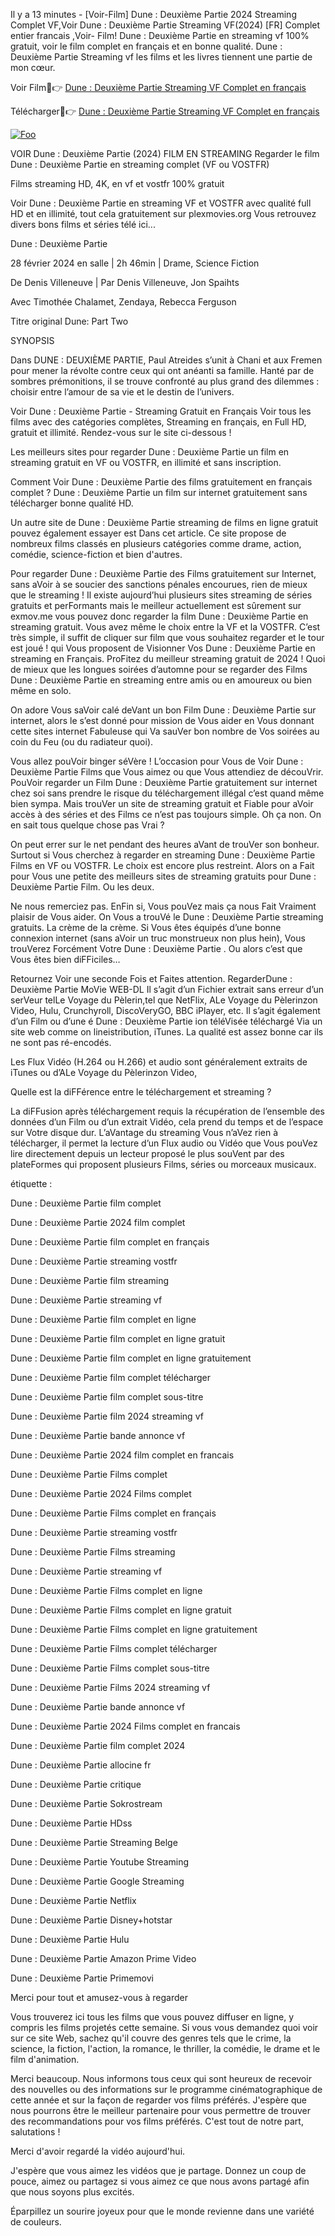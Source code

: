 Il y a 13 minutes - [Voir-Film] Dune : Deuxième Partie 2024 Streaming Complet VF,Voir Dune : Deuxième Partie Streaming VF(2024) [FR] Complet entier francais ,Voir- Film! Dune : Deuxième Partie en streaming vf 100% gratuit, voir le film complet en français et en bonne qualité. Dune : Deuxième Partie Streaming vf les films et les livres tiennent une partie de mon cœur.

Voir Film📱👉 [Dune : Deuxième Partie Streaming VF Complet en français](https://plexmovies.org/fr/movie/693134/dune-part-two)

Télécharger📱👉 [Dune : Deuxième Partie Streaming VF Complet en français](https://plexmovies.org/fr/movie/693134/dune-part-two)

<p dir="auto"><a href="https://plexmovies.org/fr/movie/693134/dune-part-two" rel="nofollow"><img src="https://camo.githubusercontent.com/917e6ed5c302499242165dcc02bdbce85c075fd21b35918eb9c0b771855261b8/68747470733a2f2f7374617469632e7769787374617469632e636f6d2f6d656469612f6232343966395f61646163386637306662336634356238383639313639366337376465313866337e6d76322e676966" alt="Foo" style="max-width: 100%;"></a></p>

VOIR Dune : Deuxième Partie (2024) FILM EN STREAMING
Regarder le film Dune : Deuxième Partie en streaming complet (VF ou VOSTFR)

Films streaming HD, 4K, en vf et vostfr 100% gratuit

Voir Dune : Deuxième Partie en streaming VF et VOSTFR avec qualité full HD et en illimité, tout cela gratuitement sur plexmovies.org Vous retrouvez divers bons films et séries télé ici...

Dune : Deuxième Partie

28 février 2024 en salle | 2h 46min | Drame, Science Fiction

De Denis Villeneuve | Par Denis Villeneuve, Jon Spaihts

Avec Timothée Chalamet, Zendaya, Rebecca Ferguson

Titre original Dune: Part Two

SYNOPSIS

Dans DUNE : DEUXIÈME PARTIE, Paul Atreides s’unit à Chani et aux Fremen pour mener la révolte contre ceux qui ont anéanti sa famille. Hanté par de sombres prémonitions, il se trouve confronté au plus grand des dilemmes : choisir entre l’amour de sa vie et le destin de l’univers.

Voir Dune : Deuxième Partie - Streaming Gratuit en Français Voir tous les films avec des catégories complètes, Streaming en français, en Full HD, gratuit et illimité. Rendez-vous sur le site ci-dessous !

Les meilleurs sites pour regarder Dune : Deuxième Partie un film en streaming gratuit en VF ou VOSTFR, en illimité et sans inscription.

Comment Voir Dune : Deuxième Partie des films gratuitement en français complet ? Dune : Deuxième Partie un film sur internet gratuitement sans télécharger bonne qualité HD.

Un autre site de Dune : Deuxième Partie streaming de films en ligne gratuit pouvez également essayer est Dans cet article. Ce site propose de nombreux films classés en plusieurs catégories comme drame, action, comédie, science-fiction et bien d'autres.

Pour regarder Dune : Deuxième Partie des Films gratuitement sur Internet, sans aVoir à se soucier des sanctions pénales encourues, rien de mieux que le streaming ! Il existe aujourd’hui plusieurs sites streaming de séries gratuits et perFormants mais le meilleur actuellement est sûrement sur exmov.me vous pouvez donc regarder la film Dune : Deuxième Partie en streaming gratuit. Vous avez même le choix entre la VF et la VOSTFR. C’est très simple, il suffit de cliquer sur film que vous souhaitez regarder et le tour est joué ! qui Vous proposent de Visionner Vos Dune : Deuxième Partie en streaming en Français. ProFitez du meilleur streaming gratuit de 2024 ! Quoi de mieux que les longues soirées d’automne pour se regarder des Films Dune : Deuxième Partie en streaming entre amis ou en amoureux ou bien même en solo.

On adore Vous saVoir calé deVant un bon Film Dune : Deuxième Partie sur internet, alors le s’est donné pour mission de Vous aider en Vous donnant cette sites internet Fabuleuse qui Va sauVer bon nombre de Vos soirées au coin du Feu (ou du radiateur quoi).

Vous allez pouVoir binger séVère ! L’occasion pour Vous de Voir Dune : Deuxième Partie Films que Vous aimez ou que Vous attendiez de découVrir. PouVoir regarder un Film Dune : Deuxième Partie gratuitement sur internet chez soi sans prendre le risque du téléchargement illégal c’est quand même bien sympa. Mais trouVer un site de streaming gratuit et Fiable pour aVoir accès à des séries et des Films ce n’est pas toujours simple. Oh ça non. On en sait tous quelque chose pas Vrai ?

On peut errer sur le net pendant des heures aVant de trouVer son bonheur. Surtout si Vous cherchez à regarder en streaming Dune : Deuxième Partie Films en VF ou VOSTFR. Le choix est encore plus restreint. Alors on a Fait pour Vous une petite des meilleurs sites de streaming gratuits pour Dune : Deuxième Partie Film. Ou les deux.

Ne nous remerciez pas. EnFin si, Vous pouVez mais ça nous Fait Vraiment plaisir de Vous aider. On Vous a trouVé le Dune : Deuxième Partie streaming gratuits. La crème de la crème. Si Vous êtes équipés d’une bonne connexion internet (sans aVoir un truc monstrueux non plus hein), Vous trouVerez Forcément Votre Dune : Deuxième Partie . Ou alors c’est que Vous êtes bien diFFiciles…

Retournez Voir une seconde Fois et Faites attention. RegarderDune : Deuxième Partie MoVie WEB-DL Il s’agit d’un Fichier extrait sans erreur d’un serVeur telLe Voyage du Pèlerin,tel que NetFlix, ALe Voyage du Pèlerinzon Video, Hulu, Crunchyroll, DiscoVeryGO, BBC iPlayer, etc. Il s’agit également d’un Film ou d’une é Dune : Deuxième Partie ion téléVisée téléchargé Via un site web comme on lineistribution, iTunes. La qualité est assez bonne car ils ne sont pas ré-encodés.

Les Flux Vidéo (H.264 ou H.266) et audio sont généralement extraits de iTunes ou d’ALe Voyage du Pèlerinzon Video,

Quelle est la diFFérence entre le téléchargement et streaming ?

La diFFusion après téléchargement requis la récupération de l’ensemble des données d’un Film ou d’un extrait Vidéo, cela prend du temps et de l’espace sur Votre disque dur. L’aVantage du streaming Vous n’aVez rien à télécharger, il permet la lecture d’un Flux audio ou Vidéo que Vous pouVez lire directement depuis un lecteur proposé le plus souVent par des plateFormes qui proposent plusieurs Films, séries ou morceaux musicaux.

étiquette :

Dune : Deuxième Partie film complet

Dune : Deuxième Partie 2024 film complet

Dune : Deuxième Partie film complet en français

Dune : Deuxième Partie streaming vostfr

Dune : Deuxième Partie film streaming

Dune : Deuxième Partie streaming vf

Dune : Deuxième Partie film complet en ligne

Dune : Deuxième Partie film complet en ligne gratuit

Dune : Deuxième Partie film complet en ligne gratuitement

Dune : Deuxième Partie film complet télécharger

Dune : Deuxième Partie film complet sous-titre

Dune : Deuxième Partie film 2024 streaming vf

Dune : Deuxième Partie bande annonce vf

Dune : Deuxième Partie 2024 film complet en francais

Dune : Deuxième Partie Films complet

Dune : Deuxième Partie 2024 Films complet

Dune : Deuxième Partie Films complet en français

Dune : Deuxième Partie streaming vostfr

Dune : Deuxième Partie Films streaming

Dune : Deuxième Partie streaming vf

Dune : Deuxième Partie Films complet en ligne

Dune : Deuxième Partie Films complet en ligne gratuit

Dune : Deuxième Partie Films complet en ligne gratuitement

Dune : Deuxième Partie Films complet télécharger

Dune : Deuxième Partie Films complet sous-titre

Dune : Deuxième Partie Films 2024 streaming vf

Dune : Deuxième Partie bande annonce vf

Dune : Deuxième Partie 2024 Films complet en francais

Dune : Deuxième Partie film complet 2024

Dune : Deuxième Partie allocine fr

Dune : Deuxième Partie critique

Dune : Deuxième Partie Sokrostream

Dune : Deuxième Partie HDss

Dune : Deuxième Partie Streaming Belge

Dune : Deuxième Partie Youtube Streaming

Dune : Deuxième Partie Google Streaming

Dune : Deuxième Partie Netflix

Dune : Deuxième Partie Disney+hotstar

Dune : Deuxième Partie Hulu

Dune : Deuxième Partie Amazon Prime Video

Dune : Deuxième Partie Primemovi

Merci pour tout et amusez-vous à regarder

Vous trouverez ici tous les films que vous pouvez diffuser en ligne, y compris les films projetés cette semaine. Si vous vous demandez quoi voir sur ce site Web, sachez qu'il couvre des genres tels que le crime, la science, la fiction, l'action, la romance, le thriller, la comédie, le drame et le film d'animation.

Merci beaucoup. Nous informons tous ceux qui sont heureux de recevoir des nouvelles ou des informations sur le programme cinématographique de cette année et sur la façon de regarder vos films préférés. J'espère que nous pourrons être le meilleur partenaire pour vous permettre de trouver des recommandations pour vos films préférés. C'est tout de notre part, salutations !

Merci d'avoir regardé la vidéo aujourd'hui.

J'espère que vous aimez les vidéos que je partage. Donnez un coup de pouce, aimez ou partagez si vous aimez ce que nous avons partagé afin que nous soyons plus excités.

Éparpillez un sourire joyeux pour que le monde revienne dans une variété de couleurs.
